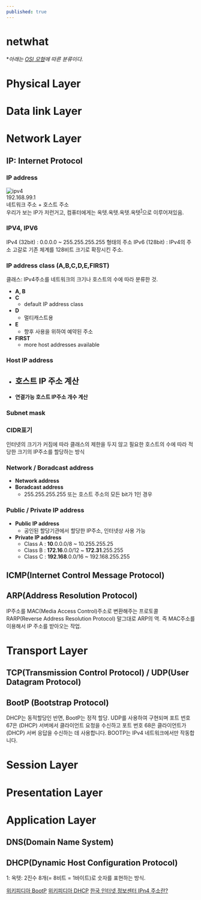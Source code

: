 ```yaml
---
published: true
---
```


# netwhat
**아래는 [OSI 모형](https://yeosong-00.github.io/42wiki/OSI-model)에 따른 분류이다.*

# Physical Layer
# Data link Layer
# Network Layer
## IP: Internet Protocol
### IP address
![ipv4](https://user-images.githubusercontent.com/53321189/79818695-65eb4400-83c3-11ea-9588-3f0c1d2f9f83.jpg)
<br>
192.168.99.1<br>
네트워크 주소 + 호스트 주소<br>
우리가 보는 IP가 저런거고, 컴퓨터에게는 옥텟.옥텟.옥텟.옥텟<sup>[1](#footnote_1)</sup>으로 이루어져있음.
### IPV4, IPV6
IPv4 (32bit) : 0.0.0.0 ~ 255.255.255.255 형태의 주소
IPv6 (128bit) :  IPv4의 주소 고갈로 기존 체계를 128비트 크기로 확장시킨 주소.
### IP address class (A,B,C,D,E,FIRST)
클래스: IPv4주소를 네트워크의 크기나 호스트의 수에 따라 분류한 것.
* **A, B**
* **C**
    - default IP address class
* **D**
    - 멀티캐스트용
* **E**
    - 향후 사용을 위하여 예약된 주소
* **FIRST**
    - more host addresses available
    
### Host IP address
* **호스트 IP 주소 계산**
    - 
* **연결가능 호스트 IP주소 개수 계산**

### Subnet mask
### CIDR표기
인터넷의 크기가 커짐에 따라 클래스의 제한을 두지 않고
필요한 호스트의 수에 따라 적당한 크기의 IP주소를 할당하는 방식
### Network / Boradcast address
* **Network address**
* **Boradcast address**
    - 255.255.255.255 또는 호스트 주소의 모든 bit가 1인 경우
### Public / Private IP address
* **Public IP address**
    - 공인된 할당기관에서 할당한 IP주소, 인터넷상 사용 가능
* **Private IP address**
    - Class A : **10**.0.0.0/8 ~ 10.255.255.25
    - Class B : **172.16**.0.0/12 ~ **172.31**.255.255
    - Class C : **192.168**.0.0/16 ~ 192.168.255.255

## ICMP(Internet Control Message Protocol)

## ARP(Address Resolution Protocol)
IP주소를 MAC(Media Access Control)주소로 변환해주는 프로토콜
RARP(Reverse Address Resolution Protocol)
말그대로 ARP의 역. 즉 MAC주소를 이용해서 IP 주소를 받아오는 작업.

# Transport Layer
## TCP(Transmission Control Protocol) / UDP(User Datagram Protocol)
## BootP (Bootstrap Protocol)
DHCP는 동적할당인 반면, BootP는 정적 할당.
UDP를 사용하여 구현되며 포트 번호 67은 (DHCP) 서버에서 클라이언트 요청을 수신하고
포트 번호 68은 클라이언트가 (DHCP) 서버 응답을 수신하는 데 사용합니다.
BOOTP는 IPv4 네트워크에서만 작동합니다.
# Session Layer

# Presentation Layer

# Application Layer 
## DNS(Domain Name System)
## DHCP(Dynamic Host Configuration Protocol)

<a name="footnote_1">1</a>: 옥텟: 2진수 8개(= 8비트 = 1바이트)로 숫자를 표현하는 방식.

[위키피디아 BootP](https://en.wikipedia.org/wiki/Bootstrap_Protocol)
[위키피디아 DHCP](https://en.wikipedia.org/wiki/Dynamic_Host_Configuration_Protocol)
[한국 인터넷 정보센터 IPn4 주소란?](https://xn--3e0bx5euxnjje69i70af08bea817g.xn--3e0b707e/jsp/resources/ipv4Info.jsp)
